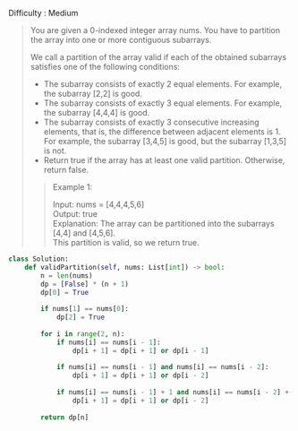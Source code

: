 Difficulty : Medium 

>You are given a 0-indexed integer array nums. You have to partition the array into one or more contiguous subarrays.
>
>We call a partition of the array valid if each of the obtained subarrays satisfies one of the following conditions:  
>
>- The subarray consists of exactly 2 equal elements. For example, the subarray [2,2] is good.  
>- The subarray consists of exactly 3 equal elements. For example, the subarray [4,4,4] is good.  
>- The subarray consists of exactly 3 consecutive increasing elements, that is, the difference between adjacent elements is 1. For example, the subarray [3,4,5] is good, but the subarray [1,3,5] is not.  
>- Return true if the array has at least one valid partition. Otherwise, return false.  
>
>>Example 1:  
>>
>>Input: nums = [4,4,4,5,6]  
>>Output: true  
>>Explanation: The array can be partitioned into the subarrays [4,4] and [4,5,6].  
>>This partition is valid, so we return true.

```python
class Solution:
    def validPartition(self, nums: List[int]) -> bool:
        n = len(nums)
        dp = [False] * (n + 1)
        dp[0] = True
        
        if nums[1] == nums[0]:
            dp[2] = True
        
        for i in range(2, n):
            if nums[i] == nums[i - 1]:
                dp[i + 1] = dp[i + 1] or dp[i - 1]
            
            if nums[i] == nums[i - 1] and nums[i] == nums[i - 2]:
                dp[i + 1] = dp[i + 1] or dp[i - 2]
            
            if nums[i] == nums[i - 1] + 1 and nums[i] == nums[i - 2] + 2:
                dp[i + 1] = dp[i + 1] or dp[i - 2]
        
        return dp[n]
```
